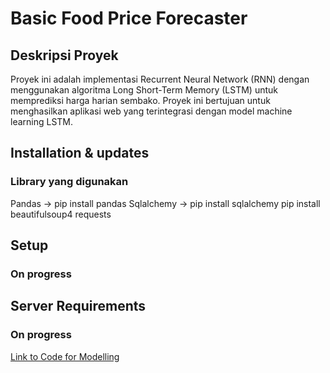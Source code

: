 # Basic Food Price Forecaster

## Deskripsi Proyek

Proyek ini adalah implementasi Recurrent Neural Network (RNN) dengan menggunakan algoritma Long Short-Term Memory (LSTM) untuk memprediksi harga harian sembako. Proyek ini bertujuan untuk menghasilkan aplikasi web yang terintegrasi dengan model machine learning LSTM.

## Installation & updates

### Library yang digunakan

Pandas -> pip install pandas
Sqlalchemy -> pip install sqlalchemy
pip install beautifulsoup4 requests

## Setup

### On progress

## Server Requirements

### On progress

[Link to Code for Modelling](machine-learning/code.ipynb)
